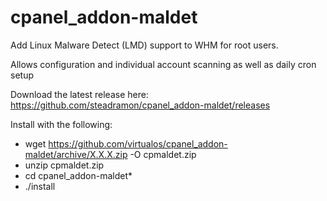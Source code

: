# cpanel_addon-maldet

Add Linux Malware Detect (LMD) support to WHM for root users.

Allows configuration and individual account scanning as well as daily cron setup

Download the latest release here: https://github.com/steadramon/cpanel_addon-maldet/releases

Install with the following:

  * wget https://github.com/virtualos/cpanel_addon-maldet/archive/X.X.X.zip -O cpmaldet.zip
  * unzip cpmaldet.zip
  * cd cpanel_addon-maldet*
  * ./install
